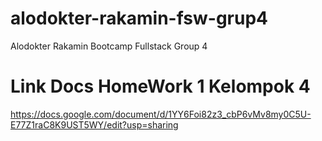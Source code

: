# alodokter-rakamin-fsw-grup4
Alodokter Rakamin Bootcamp Fullstack Group 4

# Link Docs HomeWork 1 Kelompok 4
https://docs.google.com/document/d/1YY6Foi82z3_cbP6vMv8my0C5U-E77Z1raC8K9UST5WY/edit?usp=sharing

